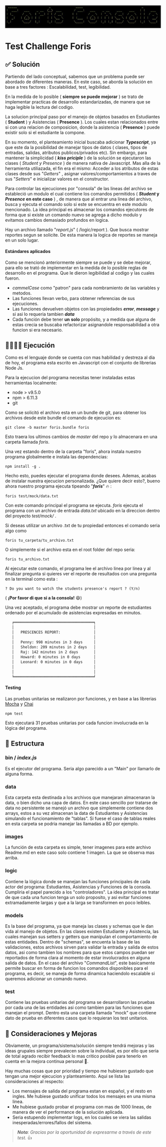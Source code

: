 ![Image Console](./images/console.jpg)

# Test Challenge Foris
## ✅ Solución
Partiendo del lado conceptual, sabemos que un problema puede ser abordado de diferentes maneras. En este caso, se aborda la solución en base a tres factores : Escalabilidad, test, legibilidad.

En la medida de lo posible ( **siempre** **se puede mejorar** ) se trato de implementar practicas de desarrollo estandarizadas, de manera que se haga legible la lectura del codigo.

La solucion principal paso por el manejo de objetos basados en Estudiantes ( **Student** ) y Asistencias ( **Presence** ). Los cuales estan relacionados entre si con una relacion de composicion, donde la asistencia ( **Presence** ) puede existir solo si el estudiante la compone.

En su momento, el planteamiento inicial buscaba adicionar ***Typescript***, ya que este da la posibilidad de manejar tipos de datos (  clases, tipos de entradas, salidas, atributos publicos/privados etc). Sin embargo, para mantener la simplicidad ( ***kiss priciple*** ) de la solución se ejecutaron las clases ( *Student y Presence* ) de manera nativa de Javascript. Mas alla de la herramienta utiliazada, el fin era el mismo: Acceder a los atributos de estas clases desde sus "*Getters*" , asignar valores/comportamientos a traves de sus "*Setters*" e inicializar valores en el constructor.

Para controlar las ejecuciones por "consola" de las lineas del archivo se estableció un modulo el cual contiene los comandos permitidos ( ***Student* y *Presence* en este caso** ) , de manera que al entrar una linea del archivo, busca y ejecuta el comando solo si este se encuentra en este modulo mencionado. La idea principal es almacenar los comandos ejecutores de forma que si existe un comando nuevo se agrega a dicho modulo y evitamos cambios demasiado profundos en logica.

Hay un archivo llamado "*report.js*" ( /logic/report ). Que busca mostrar reportes segun se solicite. De esta manera la logica de reportes se maneja en un solo lugar.

#### Estándares aplicados
Como se mencionó anteriormente siempre se puede y se debe mejorar, para ello se trató de implementar en la medida de lo posible reglas de desarrollo en el programa. Que le dieron legibilidad al codigo y las cuales fueron.

 - *cammelCase* como "patron" para cada nombramiento de las variables y metodos.
 - Las funciones llevan verbo, para obtener referencias de sus ejecuciones.
 - Las funciones devuelven objetos con las propiedades ***error***, ***message*** y si asi lo requeria tambien ***data*** 
 - Cada función debe tener **un** **solo** propósito, y a medida que alguna de estas crecia se buscaba refactorizar asignandole responsabilidad a otra funcion si era necesario.
 
## 👩‍💻👨‍💻 Ejecución

Como es el lenguaje donde se cuenta con mas habilidad y destreza al dia de hoy, el programa esta escrito en Javascript con el conjunto de librerias Node Js.

Para la ejecucion del programa necesitas tener instaladas estas herramientas localmente:
 - node > v9.5.0
 - npm > 6.11.3
 - git

Como se solicitó el archivo esta en un bundle de git, para obtener los archivos desde este bundle el comando de ejecucion es: 

    git clone -b master foris.bundle foris

Esto traera los ultimos cambios de *master* del repo y lo almacenara en una carpeta llamada *foris*.

Una vez estando dentro de la carpeta "foris", ahora instala nuestro programa globalmente e instala las dependencias:

    npm install -g .

Hecho esto, puedes ejecutar el programa donde desees. Ademas, acabas de instalar nuestra ejecucion personalizada. ¿Que quiere decir esto?, bueno ahora nuestro programa ejecuta tipeando "***foris***" 🔥 :

    foris test/mock/data.txt

Con este comando principal el programa se ejecuta. *foris* ejecuta el programa con un archivo de entrada *data.txt* ubicado en la direccion dentro del proyecto *test/mock/* .

Si deseas utilizar un archivo .txt de tu propiedad entonces el comando seria algo como 

    foris tu_carpeta/tu_archivo.txt

O simplemente si el archivo esta en el root folder del repo seria:

    foris tu_archivo.txt
 
Al ejecutar este comando, el programa lee el archivo linea por linea y al finalizar pregunta si quieres ver el reporte de resultados con una pregunta en la terminal como esta : 

    ? Do you want to watch the students presence's report ? (Y/n) 

( **¡Por favor di que si a la consola!** 😄)
 
Una vez aceptado, el programa debe mostrar un reporte de estudiantes ordenado por el acumulado de asistencias expresadas en minutos.

```
   ╒════════════════════════════════════╕
   │                                    │
   │   PRESCENCES REPORT:               │
   │                                    │
   │   Penny: 998 minutes in 3 days     │
   │   Sheldon: 209 minutes in 2 days   │
   │   Raj: 142 minutes in 2 days       │ 
   │   Howard: 0 minutes in 0 days      │
   │   Leonard: 0 minutes in 0 days     │
   │                                    │
   │                                    │
   ╘════════════════════════════════════╛
``` 
#### Testing
Las pruebas unitarias se realizaron por funciones, y en base a las librerias [Mocha](https://mochajs.org/) y [Chai](https://www.chaijs.com/)

    npm test 

Esto ejecutará 31 pruebas unitarias por cada funcion involucrada en la lógica del programa.

## 📁 Estructura

### bin / *index.js*
Es el ejecutor del programa. Seria algo parecido a un "Main" por llamarlo de alguna forma.

### data
Esta carpeta esta destinada a los archivos que manejaran almacenaran la data, o bien dicho una capa de datos. En este caso sencillo por tratarse de data no persistente se manejó un archivo que simplemente contiene dos arrays, estos a su vez almacenan la data de Estudiantes y Asistencias simulando el funcionamiento de "tablas". Si fuese el caso de tablas reales en esta carpeta se podria manejar las llamadas a BD por ejemplo.


### images
La función de esta carpeta es simple, tener imagenes para este archivo Readme.md en este caso solo contiene 1 imagen. La que se observa mas arriba.

### logic
Contiene la lógica donde se manejan las funciones principales de cada actor del programa: Estudiantes, Asistencias y Funciones de la consola. Cumpliria el papel parecido a los "controladores". La idea principal es tratar de que cada una funcion tenga un solo proposito, y asi evitar funciones extramadamente largas y que a la larga se transformen en poco leíbles.

### models
Es la base del programa, ya que maneja las clases y schemas que le dan vida al manejo de objetos. En las clases existen Estudiante y Asistencia, las cuales manejan sus setters y getters que manipulan el comportamiento de estas entidades. Dentro de "schemas", se encuenta la base de las validaciones, estos archivos sirven para validar la entrada y salida de estos datos, asi como tambien los nombres para que estos campos puedan ser reportados de forma clara al momento de estar involucrados en alguna salida de datos. En el caso del archivo "*CommandList*", este basicamente permite buscar en forma de funcion los comandos disponibles para el programa, es decir, se maneja de forma dinamica haciendolo escalable si queremos adicionar un comando nuevo.

### test
Contiene las pruebas unitarias del programa se desarrollaron las pruebas por cada una de las entidades asi como tambien para las funciones que manejan el prompt. Dentro esta una carpeta llamada "mock" que contiene dato de prueba en diferentes casos que lo requieran los test unitarios.

## 🤝 Consideraciones y Mejoras

Obviamente, un programa/sistema/solución siempre tendrá mejoras y las ideas grupales siempre prevalecen sobre la individual, es por ello que seria de total agrado recibir feedback lo mas critico posible para tenerlo en cuenta en la mejora continua personal 💪. 

Hay muchas cosas que por prioridad y tiempo me hubiesen gustado que tengan una mejor ejecucion y planteamiento. Aqui se lista las consideraciones al respecto:

 - Los mensajes de salida del programa estan en español, y el resto en ingles. Me hubiese gustado unificar todos los mensajes en una misma linea.
 - Me hubiese gustado probar el programa con mas de 1000 lineas, de manera de ver el performance de la solución aplicada.
 - Seria estupendo implementar logs, en los cuales se viera las salidas inesperadas/errores/fallos del sistema.

> ***Nota**: Gracias por la oportunidad de expresarme a través de este test.* 👍

